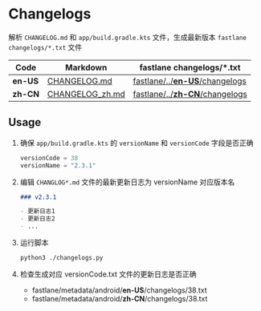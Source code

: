 # Changelogs

解析 `CHANGELOG.md` 和 `app/build.gradle.kts` 文件，生成最新版本 `fastlane changelogs/*.txt` 文件

| Code      | Markdown                                 | fastlane changelogs/*.txt                                                            |
|-----------|------------------------------------------|--------------------------------------------------------------------------------------|
| **en-US** | [CHANGELOG.md](../../CHANGELOG.md)       | [fastlane/../**en-US**/changelogs](../../fastlane/metadata/android/en-US/changelogs) |
| **zh-CN** | [CHANGELOG_zh.md](../../CHANGELOG_zh.md) | [fastlane/../**zh-CN**/changelogs](../../fastlane/metadata/android/zh-CN/changelogs) |

## Usage

1. 确保 `app/build.gradle.kts` 的 `versionName` 和 `versionCode` 字段是否正确

    ```kotlin
    versionCode = 38
    versionName = "2.3.1"
    ```

2. 编辑 `CHANGLOG*.md` 文件的最新更新日志为 versionName 对应版本名

    ```markdown
    ### v2.3.1

    - 更新日志1
    - 更新日志2
    - ...
    ```

3. 运行脚本

    ```sh
    python3 ./changelogs.py
    ```

4. 检查生成对应 versionCode.txt 文件的更新日志是否正确

    * fastlane/metadata/android/**en-US**/changelogs/38.txt
    * fastlane/metadata/android/**zh-CN**/changelogs/38.txt

